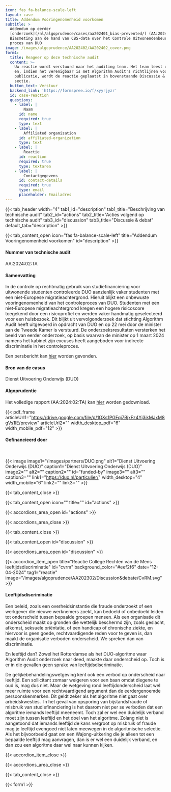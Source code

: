 ```yaml
---
icon: fas fa-balance-scale-left
layout: case
title: Addendum Vooringenomenheid voorkomen
subtitle: >
  Addendum op eerder
  [onderzoek](/nl/algoprudence/cases/aa202401_bias-prevented/) (AA:2024:02:TA) –
  Biasmeting aan de hand van CBS-data over het Controle Uitwonendenbeurs (CUB)
  proces van DUO
image: /images/algoprudence/AA202402/AA202402_cover.png
form1:
  title: Reageer op deze technische audit
  content: >-
    Uw reactie wordt verstuurd naar het auditing team. Het team leest de reactie
    en, indien het verenigbaar is met Algorithm Audit's richtlijnen voor
    publicatie, wordt de reactie geplaatst in bovenstaande Discussie & debat
    sectie.
  button_text: Verstuur
  backend_link: 'https://formspree.io/f/xyyrjyzr'
  id: case-reaction
  questions:
    - label: |
        Naam
      id: name
      required: true
      type: text
    - label: |
        Affiliated organization
      id: affiliated-organization
      type: text
    - label: |
        Reactie
      id: reaction
      required: true
      type: textarea
    - label: |
        Contactgegevens
      id: contact-details
      required: true
      type: email
      placeholder: Emailadres
---
```


{{< tab_header width="4" tab1_id="description" tab1_title="Beschrijving van technische audit" tab2_id="actions" tab2_title="Acties volgend op technische audit" tab3_id="discussion" tab3_title="Discussie & debat" default_tab="description" >}}

{{< tab_content_open icon="fas fa-balance-scale-left" title="Addendum Vooringenomenheid voorkomen" id="description" >}}

#### Nummer van technische audit

AA:2024:02:TA

#### Samenvatting

In de controle op rechtmatig gebruik van studiefinanciering voor uitwonende studenten controleerde DUO aanzienlijk vaker studenten met een niet-Europese migratieachtergrond. Hieruit blijkt een onbewuste vooringenomenheid van het controleproces van DUO. Studenten met een niet-Europese migratieachtergrond kregen een hogere risicoscore toegekend door een risicoprofiel en werden vaker handmatig geselecteerd voor een huisbezoek. Dit blijkt uit vervolgonderzoek dat stichting Algorithm Audit heeft uitgevoerd in opdracht van DUO en op 22 mei door de minister aan de Tweede Kamer is verstuurd. De onderzoeksresultaten versterken het beeld van eerder onderzoek, op basis waarvan de minister op 1 maart 2024 namens het kabinet zijn excuses heeft aangeboden voor indirecte discriminatie in het controleproces.

Een persbericht kan [hier](/nl/events/press_room/) worden gevonden.

#### Bron van de casus

Dienst Uitvoering Onderwijs (DUO)

#### Algoprudentie

Het volledige rapport (AA:2024:02:TA) kan <a href="https://drive.google.com/file/d/17dwU4zAqpyixwVTKCYM7Ezq1VM5_kcDa/preview" target="_blank">hier</a> worden gedownload.

{{< pdf_frame articleUrl1="https://drive.google.com/file/d/1OXs1PGFqi7BjxFz4Yj3ikMJxM8gVs1IE/preview" articleUrl2="" width_desktop_pdf="6" width_mobile_pdf="12" >}}

#### Gefinancieerd door

<br>

{{< image image1="/images/partners/DUO.png" alt1="Dienst Uitvoering Onderwijs (DUO)" caption1="Dienst Uitvoering Onderwijs (DUO)" image2="" alt2="" caption2="" id="funded-by" image3="" alt3="" caption3="" link1="https://duo.nl/particulier/" width_desktop="4" width_mobile="6" link2="" link3="" >}}

{{< tab_content_close >}}

{{< tab_content_open icon="" title="" id="actions" >}}

{{< accordions_area_open id="actions" >}}

{{< accordions_area_close >}}

{{< tab_content_close >}}

{{< tab_content_open id="discussion" >}}

{{< accordions_area_open id="discussion" >}}

{{< accordion_item_open title="Reactie College Rechten van de Mens leeftijdsdiscriminatie" id="cvrm" background_color="#eef2f6" date="12-04-2024" tag1="reactie" image="/images/algoprudence/AA202302/Discussion&debate/CvRM.svg" >}}

#### Leeftijdsdiscriminatie

Een beleid, zoals een overheidsinstantie die fraude onderzoekt of een werkgever die nieuwe werknemers zoekt, kan bedoeld of onbedoeld leiden tot onderscheid tussen bepaalde groepen mensen. Als een organisatie dit onderscheid maakt op gronden die wettelijk beschermd zijn, zoals geslacht, afkomst, seksuele oriëntatie, of een handicap of chronische ziekte, en hiervoor is geen goede, rechtvaardigende reden voor te geven is, dan maakt de organisatie verboden onderscheid. We spreken dan van discriminatie. 

En leeftijd dan? Zowel het Rotterdamse als het DUO-algoritme waar Algorithm Audit onderzoek naar deed, maakte daar onderscheid op. Toch is er in die gevallen geen sprake van leeftijdsdiscriminatie. 

De gelijkebehandelingswetgeving kent ook een verbod op onderscheid naar leeftijd. Een sollicitant zomaar weigeren voor een baan omdat diegene te oud is, mag dus niet. Maar de wetgeving rond leeftijdonderscheid laat wel meer ruimte voor een rechtvaardigend argument dan de eerdergenoemde persoonskenmerken. Dit geldt zeker als het algoritme niet gaat over arbeidskwesties.  In het geval van opsporing van bijstandsfraude of misbruik van studiefinanciering is het daarom niet per se verboden dat een algoritme iemands leeftijd meeneemt. Toch zal er wel een duidelijk verband moet zijn tussen leeftijd en het doel van het algoritme. Zolang niet is aangetoond dat iemands leeftijd de kans vergroot op misbruik of fraude mag je leeftijd evengoed niet laten meewegen in de algoritmische selectie. Als het bijvoorbeeld gaat om een Wajong-uitkering die je alleen tot een bepaalde leeftijd mag aanvragen, dan is er wel een duidelijk verband, en dan zou een algoritme daar wel naar kunnen kijken.

{{< accordion_item_close >}}

{{< accordions_area_close >}}

{{< tab_content_close >}}

{{< form1 >}}

